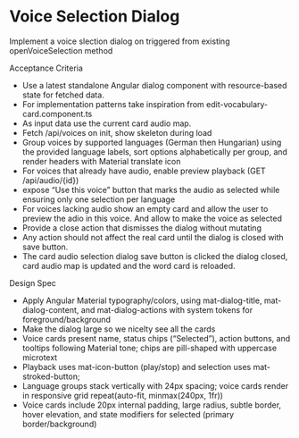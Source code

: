 # Voice Selection Dialog

Implement a voice slection dialog on triggered from existing openVoiceSelection method

Acceptance Criteria

- Use a latest standalone Angular dialog component with resource-based state for fetched data.
- For implementation patterns take inspiration from edit-vocabulary-card.component.ts
- As input data use the current card audio map.
- Fetch /api/voices on init, show skeleton during load
- Group voices by supported languages (German then Hungarian) using the provided language labels, sort options alphabetically per group, and render headers with Material translate icon
- For voices that already have audio, enable preview playback (GET /api/audio/{id})
- expose “Use this voice” button that marks the audio as selected while ensuring only one selection per language
- For voices lacking audio show an empty card and allow the user to preview the adio in this voice. And allow to make the voice as selected
- Provide a close action that dismisses the dialog without mutating 
- Any action should not affect the real card until the dialog is closed with save button.
- The card audio selection dialog save button  is clicked the dialog closed, card audio map is updated and the word card is reloaded.


Design Spec

- Apply Angular Material typography/colors, using mat-dialog-title, mat-dialog-content, and mat-dialog-actions with system tokens for foreground/background 
- Make the dialog large so we nicelty see all the cards
- Voice cards present name, status chips (“Selected”), action buttons, and tooltips following Material tone; chips are pill-shaped with uppercase microtext
- Playback uses mat-icon-button (play/stop) and selection uses mat-stroked-button; 
- Language groups stack vertically with 24px spacing; voice cards render in responsive grid repeat(auto-fit, minmax(240px, 1fr))
- Voice cards include 20px internal padding, large radius, subtle border, hover elevation, and state modifiers for selected (primary border/background)

